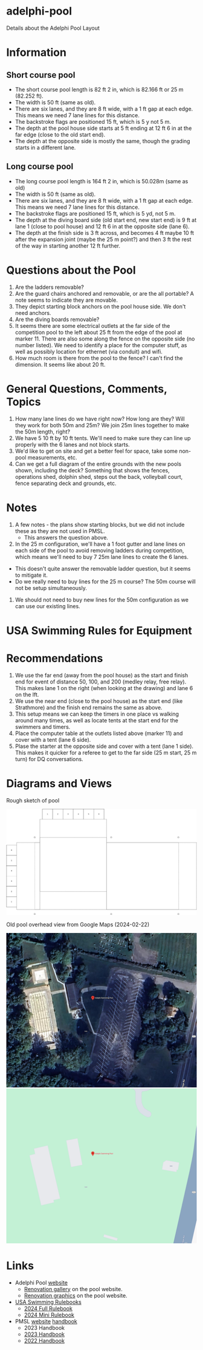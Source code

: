 # adelphi-pool

Details about the Adelphi Pool Layout

# Information

## Short course pool

* The short course pool length is 82 ft 2 in, which is 82.166 ft or 25 m (82.252 ft). 
* The width is 50 ft (same as old).
* There are six lanes, and they are 8 ft wide, with a 1 ft gap at each edge. This means we need 7 lane lines for this distance.
* The backstroke flags are positioned 15 ft, which is 5 y not 5 m.
* The depth at the pool house side starts at 5 ft ending at 12 ft 6 in at the far edge (close to the old start end).
* The depth at the opposite side is mostly the same, though the grading starts in a different lane.

## Long course pool

* The long course pool length is 164 ft 2 in, which is 50.028m (same as old)
* The width is 50 ft (same as old).
* There are six lanes, and they are 8 ft wide, with a 1 ft gap at each edge. This means we need 7 lane lines for this distance.
* The backstroke flags are positioned 15 ft, which is 5 yd, not 5 m.
* The depth at the diving board side (old start end, new start end) is 9 ft at lane 1 (close to pool house) and 12 ft 6 in at the opposite side (lane 6).
* The depth at the finish side is 3 ft across, and becomes 4 ft maybe 10 ft after the expansion joint (maybe the 25 m point?) and then 3 ft the rest of the
way in starting another 12 ft further.

# Questions about the Pool

1. Are the ladders removable?
2. Are the guard chairs anchored and removable, or are the all portable?  A note seems to indicate they are movable.
3. They depict starting block anchors on the pool house side.  We don't need anchors.
4. Are the diving boards removable?
5. It seems there are some electrical outlets at the far side of the competition pool to the left about 25 ft from the edge of the pool at marker 11. There
   are also some along the fence on the opposite side (no number listed).  We need to identify a place for the computer stuff, as well as possibly
   location for ethernet (via conduit) and wifi.
6. How much room is there from the pool to the fence?  I can't find the dimension. It seems like about 20 ft.

# General Questions, Comments,  Topics

1. How many lane lines do we have right now?  How long are they?  Will they work for both 50m and 25m?  We join 25m lines together to make the 50m length, right?
2. We have 5 10 ft by 10 ft tents.  We'll need to make sure they can line up properly with the 6 lanes and not block starts.
3. We'd like to get on site and get a better feel for space, take some non-pool measurements, etc.
4. Can we get a full diagram of the entire grounds with the new pools shown, including the deck?  Something that shows the fences, operations shed, dolphin shed, steps out the back,
   volleyball court, fence separating deck and grounds, etc.

# Notes

1. A few notes - the plans show starting blocks, but we did not include these as they are not used in PMSL.
   * This answers the question above.
1. In the 25 m configuration, we'll have a 1 foot gutter and lane lines on each side of the pool to avoid removing ladders during competition, which means we'll need to buy 7 25m lane lines to create the 6 lanes.
  * This doesn't quite answer the removable ladder question, but it seems to mitigate it.
  * Do we really need to buy lines for the 25 m course?  The 50m course will not be setup simultaneously.
1. We should not need to buy new lines for the 50m configuration as we can use our existing lines.

# USA Swimming Rules for Equipment

# Recommendations

1. We use the far end (away from the pool house) as the start and finish end for event of distance 50, 100, and 200 (medley relay, free relay). This makes lane 1 on the right (when
looking at the drawing) and lane 6 on the lft.
2. We use the near end (close to the pool house) as the start end (like Strathmore) and the finish end remains the same as above.
3. This setup means we can keep the timers in one place vs walking around many times, as well as locate tents at the start end for the swimmers and timers.
4. Place the computer table at the outlets listed above (marker 11) and cover with a tent (lane 6 side).
5. Plase the starter at the opposite side and cover with a tent (lane 1 side).  This makes it quicker for a referee to get to the far side (25 m start, 25 m turn) for DQ conversations.

# Diagrams and Views

Rough sketch of pool

![Don Badrak sketch](images/dbadrak-sketch.png  "Simplified pool layout")

Old pool overhead view from Google Maps (2024-02-22)

![terrain view](images/grounds.terrain.png  "Terrain view")
![traffic view](images/grounds.traffic.png  "Traffic view")

# Links

* Adelphi Pool [website](https://adelphipool.org)
  * [Renovation gallery](https://adelphipool.org/renovation-slide-show/) on the pool website.
  * [Renovation graphics](https://adelphipool.org/renovation-3d-graphics/) on the pool website.
* [USA Swimming Rulebooks](https://www.usaswimming.org/about-usas/governance/rules-policies#Content_TopResources_Index_Div-1-1)
  * [2024 Full Rulebook](https://www.usaswimming.org/docs/default-source/governance/governance-lsc-website/rules_policies/rulebooks/2024-rulebook.pdf)
  * [2024 Mini Rulebook](https://www.usaswimming.org/docs/default-source/governance/governance-lsc-website/rules_policies/rulebooks/2024-mini-rulebook.pdf)
* PMSL [website](https://princemont.org) [handbook](https://princemont.org/handbook.html)
  * 2023 Handbook
  * [2023 Handbook](https://princemont.org/2023/2023_PMSL_Handbook.pdf)
  * [2022 Handbook](https://princemont.org/2022/2022_PMSL_Handbook.pdf)
